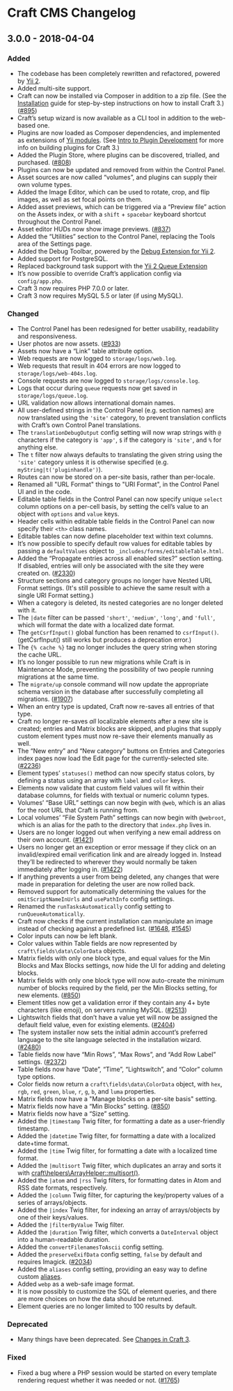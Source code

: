 # Craft CMS Changelog

## 3.0.0 - 2018-04-04

### Added
- The codebase has been completely rewritten and refactored, powered by [Yii 2](http://www.yiiframework.com/).
- Added multi-site support.
- Craft can now be installed via Composer in addition to a zip file. (See the [Installation](https://docs.craftcms.com/v3/installation.html) guide for step-by-step instructions on how to install Craft 3.) ([#895](https://github.com/craftcms/cms/issues/895))
- Craft’s setup wizard is now available as a CLI tool in addition to the web-based one.
- Plugins are now loaded as Composer dependencies, and implemented as extensions of [Yii modules](http://www.yiiframework.com/doc-2.0/guide-structure-modules.html). (See [Intro to Plugin Development](https://docs.craftcms.com/v3/plugin-intro.html) for more info on building plugins for Craft 3.)
- Added the Plugin Store, where plugins can be discovered, trialled, and purchased. ([#808](https://github.com/craftcms/cms/issues/808))
- Plugins can now be updated and removed from within the Control Panel.
- Asset sources are now called “volumes”, and plugins can supply their own volume types.
- Added the Image Editor, which can be used to rotate, crop, and flip images, as well as set focal points on them.
- Added asset previews, which can be triggered via a “Preview file” action on the Assets index, or with a `shift` + `spacebar` keyboard shortcut throughout the Control Panel.
- Asset editor HUDs now show image previews. ([#837](https://github.com/craftcms/cms/issues/837))
- Added the “Utilities” section to the Control Panel, replacing the Tools area of the Settings page.
- Added the Debug Toolbar, powered by the [Debug Extension for Yii 2](http://www.yiiframework.com/doc-2.0/guide-tool-debugger.html).
- Added support for PostgreSQL.
- Replaced background task support with the [Yii 2 Queue Extension](https://github.com/yiisoft/yii2-queue)
- It’s now possible to override Craft’s application config via  `config/app.php`.
- Craft 3 now requires PHP 7.0.0 or later.
- Craft 3 now requires MySQL 5.5 or later (if using MySQL).

### Changed
- The Control Panel has been redesigned for better usability, readability and responsiveness.
- User photos are now assets. ([#933](https://github.com/craftcms/cms/issues/933))
- Assets now have a “Link” table attribute option.
- Web requests are now logged to `storage/logs/web.log`.
- Web requests that result in 404 errors are now logged to `storage/logs/web-404s.log`.
- Console requests are now logged to `storage/logs/console.log`.
- Logs that occur during `queue` requests now get saved in `storage/logs/queue.log`.
- URL validation now allows international domain names.
- All user-defined strings in the Control Panel (e.g. section names) are now translated using the `'site'` category, to prevent translation conflicts with Craft’s own Control Panel translations.
- The `translationDebugOutput` config setting will now wrap strings with `@` characters if the category is `'app'`, `$` if the category is `'site'`, and `%` for anything else.
- The `t` filter now always defaults to translating the given string using the `'site'` category unless it is otherwise specified (e.g. `myString|t('pluginhandle')`).
- Routes can now be stored on a per-site basis, rather than per-locale.
- Renamed all "URL Format" things to "URI Format", in the Control Panel UI and in the code.
- Editable table fields in the Control Panel can now specify unique `select` column options on a per-cell basis, by setting the cell’s value to an object with `options` and `value` keys.
- Header cells within editable table fields in the Control Panel can now specify their `<th>` class names.
- Editable tables can now define placeholder text within text columns.
- It’s now possible to specify default row values for editable tables by passing a `defaultValues` object to `_includes/forms/editableTable.html`.
- Added the “Propagate entries across all enabled sites?” section setting. If disabled, entries will only be associated with the site they were created on. ([#2330](https://github.com/craftcms/cms/issues/2330))
- Structure sections and category groups no longer have Nested URL Format settings. (It's still possible to achieve the same result with a single URI Format setting.)
- When a category is deleted, its nested categories are no longer deleted with it.
- The `|date` filter can be passed `'short'`, `'medium'`, `'long'`, and `'full'`, which will format the date with a localized date format.
- The `getCsrfInput()` global function has been renamed to `csrfInput()`. (getCsrfInput() still works but produces a deprecation error.)
- The `{% cache %}` tag no longer includes the query string when storing the cache URL.
- It’s no longer possible to run new migrations while Craft is in Maintenance Mode, preventing the possibility of two people running migrations at the same time.
- The `migrate/up` console command will now update the appropriate schema version in the database after successfully completing all migrations. ([#1907](https://github.com/craftcms/cms/issues/1907))
- When an entry type is updated, Craft now re-saves all entries of that type.
- Craft no longer re-saves *all* localizable elements after a new site is created; entries and Matrix blocks are skipped, and plugins that supply custom element types must now re-save their elements manually as well.
- The “New entry” and “New category” buttons on Entries and Categories index pages now load the Edit page for the currently-selected site. ([#2236](https://github.com/craftcms/cms/issues/2236))
- Element types’ `statuses()` method can now specify status colors, by defining a status using an array with `label` and `color` keys.
- Elements now validate that custom field values will fit within their database columns, for fields with textual or numeric column types.
- Volumes’ “Base URL” settings can now begin with `@web`, which is an alias for the root URL that Craft is running from.
- Local volumes’ “File System Path” settings can now begin with `@webroot`, which is an alias for the path to the directory that `index.php` lives in.
- Users are no longer logged out when verifying a new email address on their own account. ([#1421](https://github.com/craftcms/cms/issues/1421))
- Users no longer get an exception or error message if they click on an invalid/expired email verification link and are already logged in. Instead they’ll be redirected to wherever they would normally be taken immediately after logging in. ([#1422](https://github.com/craftcms/cms/issues/1422))
- If anything prevents a user from being deleted, any changes that were made in preparation for deleting the user are now rolled back.
- Removed support for automatically determining the values for the `omitScriptNameInUrls` and `usePathInfo` config settings.
- Renamed the `runTasksAutomatically` config setting to `runQueueAutomatically`.
- Craft now checks if the current installation can manipulate an image instead of checking against a predefined list. ([#1648](https://github.com/craftcms/cms/issues/1648), [#1545](https://github.com/craftcms/cms/issues/1545))
- Color inputs can now be left blank.
- Color values within Table fields are now represented by `craft\fields\data\ColorData` objects.
- Matrix fields with only one block type, and equal values for the Min Blocks and Max Blocks settings, now hide the UI for adding and deleting blocks.
- Matrix fields with only one block type will now auto-create the minimum number of blocks required by the field, per the Min Blocks setting, for new elements. ([#850](https://github.com/craftcms/cms/issues/850))
- Element titles now get a validation error if they contain any 4+ byte characters (like emoji), on servers running MySQL. ([#2513](https://github.com/craftcms/cms/issues/2513))
- Lightswitch fields that don’t have a value yet will now be assigned the default field value, even for existing elements. ([#2404](https://github.com/craftcms/cms/issues/2404))
- The system installer now sets the initial admin account’s preferred language to the site language selected in the installation wizard. ([#2480](https://github.com/craftcms/cms/issues/2480))
- Table fields now have “Min Rows”, “Max Rows”, and “Add Row Label” settings. ([#2372](https://github.com/craftcms/cms/issues/2372))
- Table fields now have “Date”, “Time”, “Lightswitch”, and “Color” column type options.
- Color fields now return a `craft\fields\data\ColorData` object, with `hex`, `rgb`, `red`, `green`, `blue`, `r`, `g`, `b`, and `luma` properties.
- Matrix fields now have a "Manage blocks on a per-site basis" setting.
- Matrix fields now have a “Min Blocks” setting. ([#850](https://github.com/craftcms/cms/issues/850))
- Matrix fields now have a “Size” setting.
- Added the `|timestamp` Twig filter, for formatting a date as a user-friendly timestamp.
- Added the `|datetime` Twig filter, for formatting a date with a localized date+time format.
- Added the `|time` Twig filter, for formatting a date with a localized time format.
- Added the `|multisort` Twig filter, which duplicates an array and sorts it with [craft\helpers\ArrayHelper::multisort()](http://www.yiiframework.com/doc-2.0/yii-helpers-basearrayhelper.html#multisort()-detail).
- Added the `|atom` and `|rss` Twig filters, for formatting dates in Atom and RSS date formats, respectively.
- Added the `|column` Twig filter, for capturing the key/property values of a series of arrays/objects.
- Added the `|index` Twig filter, for indexing an array of arrays/objects by one of their keys/values.
- Added the `|filterByValue` Twig filter.
- Added the `|duration` Twig filter, which converts a `DateInterval` object into a human-readable duration.
- Added the `convertFilenamesToAscii` config setting.
- Added the `preserveExifData` config setting, `false` by default and requires Imagick. ([#2034](https://github.com/craftcms/cms/issues/2034))
- Added the `aliases` config setting, providing an easy way to define custom [aliases](http://www.yiiframework.com/doc-2.0/guide-concept-aliases.html).
- Added `webp` as a web-safe image format.
- It is now possibly to customize the SQL of element queries, and there are more choices on how the data should be returned.
- Element queries are no longer limited to 100 results by default.

### Deprecated
- Many things have been deprecated. See [Changes in Craft 3](https://docs.craftcms.com/v3/changes-in-craft-3.html).

### Fixed
- Fixed a bug where a PHP session would be started on every template rendering request whether it was needed or not. ([#1765](https://github.com/craftcms/cms/issues/1765))
